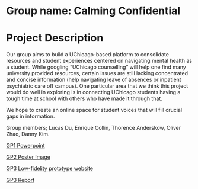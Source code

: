 # Group name: Calming Confidential
# Project Description

Our group aims to build a UChicago-based platform to consolidate resources and student experiences centered on navigating mental health as a student. While googling “UChicago counselling” will help one find many university provided resources, certain issues are still lacking concentrated and concise information (help navigating leave of absences or inpatient psychiatric care off campus). One particular area that we think this project would do well in exploring is in connecting UChicago students having a tough time at school with others who have made it through that.

We hope to create an online space for student voices that will fill crucial gaps in information. 

Group members; Lucas Du, Enrique Collin, Thorence Anderskow, Oliver Zhao, Danny Kim.


[GP1 Powerpoint](https://docs.google.com/presentation/d/1UDzyZ4TQLeXqV8IskCPCDf_v_sQDCbESmJhXfOqGtYU/edit?usp=sharing)

[GP2 Poster Image](https://imgur.com/a/99CjsZf)

[GP3 Low-fidelity prototype website](https://thoranderskow.github.io/low_fidelity/)

[GP3 Report](https://www.pdfhost.net/index.php?Action=Download&File=7c14e2a29baae147d5926cf27c4ab19c)

